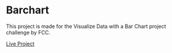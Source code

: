 # Barchart

This project is made for the Visualize Data with a Bar Chart project challenge by FCC.

[Live Project](https://kaustubh-26.github.io/bar-chart/)